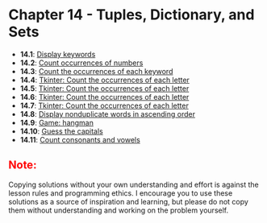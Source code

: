 # Chapter 14 - Tuples, Dictionary, and Sets

- **14.1**: [Display keywords](./tasks/14.1.py)
- **14.2**: [Count occurrences of numbers](./tasks/14.2.py)
- **14.3**: [Count the occurrences of each keyword](./tasks/14.3.py)
- **14.4**: [Tkinter: Count the occurrences of each letter](./tasks/14.py)
- **14.5**: [Tkinter: Count the occurrences of each letter](./tasks/14.5.py)
- **14.6**: [Tkinter: Count the occurrences of each letter](./tasks/14.6.py)
- **14.7**: [Tkinter: Count the occurrences of each letter](./tasks/14.7.py)
- **14.8**: [Display nonduplicate words in ascending order](./tasks/14.8.py)
- **14.9**: [Game: hangman](./tasks/14.9.py)
- **14.10**: [Guess the capitals](./tasks/14.10.py)
- **14.11**: [Count consonants and vowels](./tasks/14.11.py)

<h2 style="color:red">Note:</h2>

Copying solutions without your own understanding and effort is against the lesson rules and programming ethics. I encourage you to use these solutions as a source of inspiration and learning, but please do not copy them without understanding and working on the problem yourself.
